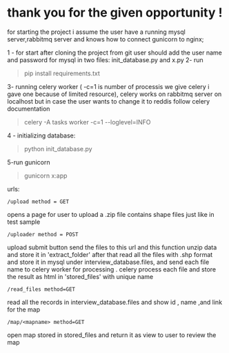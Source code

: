 # thank you for the given opportunity !

for starting the project i assume the user have a running mysql server,rabbitmq server and knows how to connect gunicorn to nginx;

1 - for start after cloning the project from git user should add the user name and password for mysql in two files:
init_database.py and x.py
2- run 

> pip install requirements.txt

3- running celery worker ( -c=1 is number of processis we give celery i gave one because of limited resource), celery works on rabbitmq server on localhost but in case the user wants to change it to reddis follow celery documentation

> celery -A tasks worker -c=1 --loglevel=INFO

4 - initializing database:

> python init_database.py

5-run gunicorn

> gunicorn x:app

urls:

    /upload method = GET
opens a page for user to upload a .zip file contains shape files just like in test sample

    /uploader method = POST
upload submit button send the files to this url and this function unzip data and store it in 'extract_folder' after that read all the files with .shp format and store it in mysql under interview_database.files, and send each file name to celery worker for processing . celery process each file and store the result as html in 'stored_files' with unique name

    /read_files method=GET
read all the records in interview_database.files and show id , name ,and link for the map

    /map/<mapname> method=GET
open map stored in stored_files and return it as view to user to review the map

